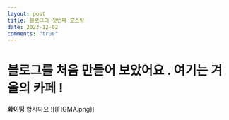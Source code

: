```yaml
---
layout: post
title: 블로그의 첫번쨰 포스팅
date: 2023-12-02
comments: "true"
---
```

# 블로그를 처음 만들어 보았어요 . 여기는 겨울의 카페 !

**화이팅** 합시다요
![[FIGMA.png]]